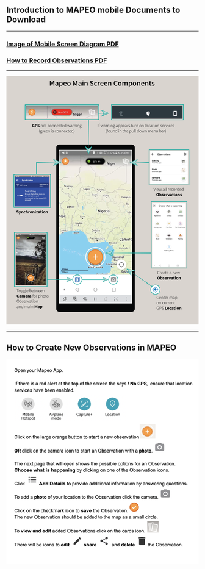 ## Introduction to MAPEO mobile Documents to Download

---

### [Image of Mobile Screen Diagram PDF](docsPDF/AdamawaPDF.pdf)

### [How to Record Observations PDF](docsPDF/recordObservations.pdf)

---

    
![Mobile Diagram](images/Adam.png)

---

## How to Create New Observations in MAPEO 
![figure1.1.1.png](images/IntroTextAi.png)